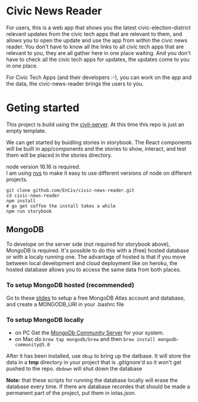 # Civic News Reader

For users, this is a web app that shows you the latest civic-election-district relevant updates from the civic tech apps that are relevant to them, and allows you to open the update
and use the app from within the civic news reader. You don't have to know all the links to all civic tech apps that are relevant to you, they are all gather here in one place waiting.
And you don't have to check all the civic tech apps for updates, the updates come to you in one place.

For Civic Tech Apps (and their developers :-), you can work on the app and the data, the civic-news-reader brings the users to you.

# Geting started
This project is build using the [civil-server](https://github.com/EnCiv/civil-server). At this time this repo is just an empty template.

We can get started by buidling stories in storybook. The React components will be built in app/components and the stories to show, interact, and test them will be
placed in the stories directory.

node version 16.16 is required.  
I am using [nvs](https://github.com/jasongin/nvs) to make it easy to use different versions of node on different projects.

```
git clone github.com/EnCiv/civic-news-reader.git
cd civic-news-reader
npm install
# go get coffee the install takes a while
npm run storybook
```
## MongoDB

To develope on the server side (not required for storybook above), MongoDB is required. It's possible to do this with a (free) hosted database or with a localy running one. The advantage of hosted is that if you move between local development and cloud deployment like on heroku, the hosted database allows you to access the same data from both places.

### To setup MongoDB hosted (recommended)

Go to these [slides](https://docs.google.com/presentation/d/1HzXSX_fo0qr8ozC9rLGaWc965vM9IGEpCuIx8jmcUxI/present) to setup a free MongoDB Atlas account and database, and create a MONGODB_URI in your .bashrc file

### To setup MongoDB locally

-   on PC Get the [MongoDb Community Server](https://www.mongodb.com/try/download/community) for your system.
-   on Mac do `brew tap mongodb/brew` and then `brew install mongodb-community@5.0`

After it has been installed, use `dbup` to bring up the datbase. It will store the data in a **tmp** directory in your project that is .gitignore'd so it won't get pushed to the repo.
`dbdown` will shut down the database

**Note:** that these scripts for running the database locally will erase the database every time. If there are database recordes that should be made a permanent part of the project, put them in iotas.json.
